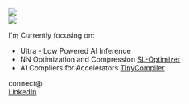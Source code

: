 <img src="https://capsule-render.vercel.app/api?type=waving&color=gradient&height=300&section=header&text=Hi!%20I%27m%20%20Vimal%20William.&fontSize=60"></img>
<br>
![](https://komarev.com/ghpvc/?username=VimalWill)



I'm Currently focusing on:
  - Ultra - Low Powered AI Inference
  - NN Optimization and Compression [SL-Optimizer](https://github.com/sandlogic/nn-optimiser)
  - AI Compilers for Accelerators [TinyCompiler](https://github.com/VimalWill/TinyCompiler.git)

connect@<br>
[LinkedIn](https://www.linkedin.com/in/vimal-william-6b24b0165/) 

<!-- Proudly created with GPRM ( https://gprm.itsvg.in ) -->
